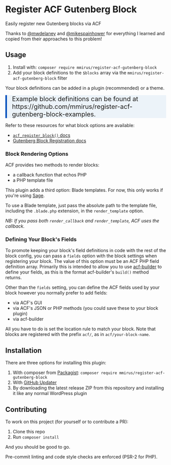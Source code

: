 # Register ACF Gutenberg Block

Easily register new Gutenberg blocks via ACF

Thanks to [@mwdelaney](https://github.com/MWDelaney/) and [@mikespainhower](https://github.com/mikespainhower/) for everything I learned and copied from their approaches to this problem!

## Usage

1. Install with: `composer require mmirus/register-acf-gutenberg-block`
2. Add your block definitions to the `$blocks` array via the `mmirus/register-acf-gutenberg-block` filter

Your block definitions can be added in a plugin (recommended) or a theme.

<div style="border-left: 5px solid #0054bd; padding-left: 1rem; background-color: #ecf3f9; font-size: 1.25rem;">Example block definitions can be found at https://github.com/mmirus/register-acf-gutenberg-block-examples.</div>

Refer to these resources for what block options are available:

- [`acf_register_block()` docs](https://www.advancedcustomfields.com/resources/acf_register_block/)
- [Gutenberg Block Registration docs](https://wordpress.org/gutenberg/handbook/designers-developers/developers/block-api/block-registration/)

### Block Rendering Options

ACF provides two methods to render blocks:

- a callback function that echos PHP
- a PHP template file

This plugin adds a third option: Blade templates. For now, this only works if you're using [Sage](https:/roots.io/sage/).

To use a Blade template, just pass the absolute path to the template file, including the `.blade.php` extension, in the `render_template` option.

_NB: If you pass both `render_callback` and `render_template`, ACF uses the callback._

### Defining Your Block's Fields

To promote keeping your block's field definitions in code with the rest of the block config, you can pass a `fields` option with the block settings when registering your block. The value of this option must be an ACF PHP field definition array. Primarily this is intended to allow you to use [acf-builder](https://github.com/StoutLogic/acf-builder) to define your fields, as this is the format acf-builder's `build()` method returns.

Other than the `fields` setting, you can define the ACF fields used by your block however you normally prefer to add fields:

- via ACF's GUI
- via ACF's JSON or PHP methods (you could save these to your block plugin)
- via acf-builder

All you have to do is set the location rule to match your block. Note that blocks are registered with the prefix `acf/`, as in `acf/your-block-name`.

## Installation

There are three options for installing this plugin:

1. With composer from [Packagist](https://packagist.org/packages/mmirus/register-acf-gutenberg-block): `composer require mmirus/register-acf-gutenberg-block`
2. With [GitHub Updater](https://github.com/afragen/github-updater)
3. By downloading the latest release ZIP from this repository and installing it like any normal WordPress plugin

## Contributing

To work on this project (for yourself or to contribute a PR):

1. Clone this repo
2. Run `composer install`

And you should be good to go.

Pre-commit linting and code style checks are enforced (PSR-2 for PHP).
